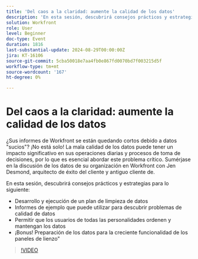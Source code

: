 ```yaml
---
title: 'Del caos a la claridad: aumente la calidad de los datos'
description: 'En esta sesión, descubrirá consejos prácticos y estrategias para: Desarrollar y ejecutar un plan para la limpieza de datos Informes de ejemplo que puede utilizar para descubrir problemas de calidad de datos. Permite a los usuarios de todas las personas ordenar y mantener los datos. ¡Bono! Preparación de los datos para la creciente funcionalidad de los paneles de lienzo"'
solution: Workfront
role: User
level: Beginner
doc-type: Event
duration: 1816
last-substantial-update: 2024-08-29T00:00:00Z
jira: KT-16106
source-git-commit: 5cba50018e7aa4fb0e867fd0070bd7f003215d5f
workflow-type: tm+mt
source-wordcount: '167'
ht-degree: 0%

---
```



# Del caos a la claridad: aumente la calidad de los datos

¿Sus informes de Workfront se están quedando cortos debido a datos &quot;sucios&quot;? ¡No está solo! La mala calidad de los datos puede tener un impacto significativo en sus operaciones diarias y procesos de toma de decisiones, por lo que es esencial abordar este problema crítico. Sumérjase en la discusión de los datos de su organización en Workfront con Jen Desmond, arquitecto de éxito del cliente y antiguo cliente de.

En esta sesión, descubrirá consejos prácticos y estrategias para lo siguiente:

* Desarrollo y ejecución de un plan de limpieza de datos
* Informes de ejemplo que puede utilizar para descubrir problemas de calidad de datos
* Permitir que los usuarios de todas las personalidades ordenen y mantengan los datos
* ¡Bonus! Preparación de los datos para la creciente funcionalidad de los paneles de lienzo&quot;

>[!VIDEO](https://video.tv.adobe.com/v/3433221/?learn=on)
